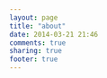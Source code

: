 ```yaml
---
layout: page
title: "about"
date: 2014-03-21 21:46
comments: true
sharing: true
footer: true
---
```

